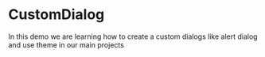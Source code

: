 # CustomDialog
In this demo we are learning how to create a custom dialogs like alert dialog and use theme in our main projects
